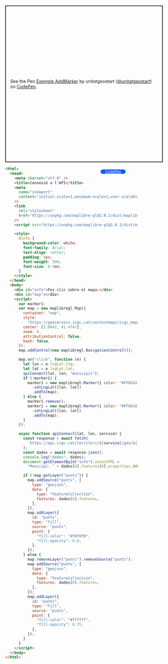 <p class="codepen" data-height="500" data-theme-id="light" data-slug-hash="ZEPqNPb" data-editable="true" data-user="unitatgeostart" style="height: 500px; box-sizing: border-box; display: flex; align-items: center; justify-content: center; border: 2px solid; margin: 1em 0; padding: 1em;">
  <span>See the Pen <a href="https://codepen.io/unitatgeostart/pen/ZEPqNPb">
  Exemple AddMarker</a> by unitatgeostart (<a href="https://codepen.io/unitatgeostart">@unitatgeostart</a>)
  on <a href="https://codepen.io">CodePen</a>.</span>
</p>
<script async src="https://cpwebassets.codepen.io/assets/embed/ei.js"></script>

<a style="color: white" target="_blank" class=" button btn btn-primary" href="https://codepen.io/unitatgeostart/pen/ZEPqNPb">CodePen</a>

<style>
  .button{
    position: relative;
    top: 9px;
    z-index: 1;
    width: 80px;
    float: right;
    right: 119px;
    background-color: #0d58ff;
    border-radius: 10px;
    text-align: -webkit-center;
    font-size: smaller;
  }
    .button:hover{

    background-color: #032879;

  }
  </style>

```html hl_lines="33-35 45-50"
<html>
  <head>
    <meta charset="utf-8" />
    <title>Connexió a l'API</title>
    <meta
      name="viewport"
      content="initial-scale=1,maximum-scale=1,user-scalable=no"
    />
    <link
      rel="stylesheet"
      href="https://unpkg.com/maplibre-gl@2.0.1/dist/maplibre-gl.css"
    />
    <script src="https://unpkg.com/maplibre-gl@2.0.1/dist/maplibre-gl.js"></script>

    <style>
      #info {
        background-color: white;
        font-family: Arial;
        text-align: center;
        padding: 5px;
        font-weight: 500;
        font-size: 0.9em;
      }
    </style>
  </head>
  <body>
    <div id="info">Fes clic sobre el mapa.</div>
    <div id="map"></div>
    <script>
      var marker1;
      var map = new maplibregl.Map({
        container: "map",
        style:
          "https://geoserveis.icgc.cat/contextmaps/icgc_mapa_base_fosc.json", //(orto) "https://geoserveis.icgc.cat/contextmaps/icgc_orto_estandard.json",
        center: [2.0042, 41.4747],
        zoom: 8,
        attributionControl: false,
        hash: false,
      });
      map.addControl(new maplibregl.NavigationControl());

      map.on("click", function (e) {
        let lon = e.lngLat.lng;
        let lat = e.lngLat.lat;
        apiConnect(lat, lon, "municipis");
        if (!marker1) {
          marker1 = new maplibregl.Marker({ color: "#FF6E42" })
            .setLngLat([lon, lat])
            .addTo(map);
        } else {
          marker1.remove();
          marker1 = new maplibregl.Marker({ color: "#FF6E42" })
            .setLngLat([lon, lat])
            .addTo(map);
        }
      });

      async function apiConnect(lat, lon, service) {
        const response = await fetch(
          `https://api.icgc.cat/territori/${service}/geo/${lon}/${lat}`
        );
        const dades = await response.json();
        console.log("dades", dades);
        document.getElementById("info").innerHTML =
          "Municipi: " + dades[0].features[0].properties.NOMMUNI;

        if (!map.getLayer("punts")) {
          map.addSource("punts", {
            type: "geojson",
            data: {
              type: "FeatureCollection",
              features: dades[0].features,
            },
          });
          map.addLayer({
            id: "punts",
            type: "fill",
            source: "punts",
            paint: {
              "fill-color": "#f0f0f0",
              "fill-opacity": 0.6,
            },
          });
        } else {
          map.removeLayer("punts").removeSource("punts");
          map.addSource("punts", {
            type: "geojson",
            data: {
              type: "FeatureCollection",
              features: dades[0].features,
            },
          });
          map.addLayer({
            id: "punts",
            type: "fill",
            source: "punts",
            paint: {
              "fill-color": "#ffffff",
              "fill-opacity": 0.75,
            },
          });
        }
      }
    </script>
  </body>
</html>
```
